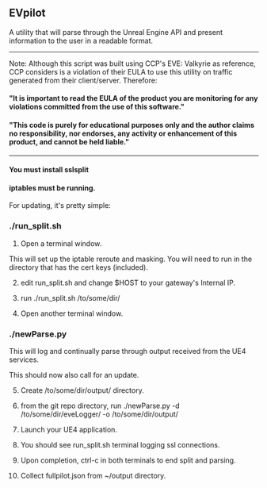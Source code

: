 ## EVpilot

A utility that will parse through the Unreal Engine API and present information to the user in a readable format.

--------------------
Note: Although this script was built using CCP's EVE: Valkyrie as reference, CCP considers is a violation of their EULA to use this utility on traffic generated from their client/server. Therefore:

#### "It is important to read the EULA of the product you are monitoring for any violations committed from the use of this software."

#### "This code is purely for educational purposes only and the author claims no responsibility, nor endorses, any activity or enhancement of this product, and cannot be held liable."
--------------------

#### You must install sslsplit

#### iptables must be running.

For updating, it's pretty simple:

### ./run_split.sh
1) Open a terminal window.

This will set up the iptable reroute and masking. You will need to run in the directory that has the cert keys (included).

2) edit run_split.sh and change $HOST to your gateway's Internal IP.

3) run ./run_split.sh /to/some/dir/

4) Open another terminal window.

### ./newParse.py

This will log and continually parse through output received from the UE4 services.

This should now also call for an update.

5) Create /to/some/dir/output/ directory.

6) from the git repo directory, run ./newParse.py -d /to/some/dir/eveLogger/ -o /to/some/dir/output/

7) Launch your UE4 application.

8) You should see run_split.sh terminal logging ssl connections.

9) Upon completion, ctrl-c in both terminals to end split and parsing.

10) Collect fullpilot.json from ~/output directory.

